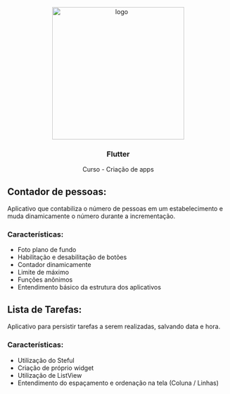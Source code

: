 <p align="center">
    <img src="https://yt3.googleusercontent.com/ytc/AL5GRJVFUbrqLgTKs3qvoiGiZDvJHXkB_pzHwyussmGX=s900-c-k-c0x00ffffff-no-rj" alt="logo" width="300" height="300">
</p>

<h3 align="center">Flutter </h3>

<p align="center">
  Curso - Criação de apps 
</p>

## Contador de pessoas:
  Aplicativo que contabiliza o número de pessoas em um estabelecimento e muda dinamicamente o número durante a incrementação.
### Características:
  - Foto plano de fundo
  - Habilitação e desabilitação de botões
  - Contador dinamicamente
  - Limite de máximo
  - Funções anônimos
  - Entendimento básico da estrutura dos aplicativos
  
 ## Lista de Tarefas:
  Aplicativo para persistir tarefas a serem realizadas, salvando data e hora.
  ### Características:
   - Utilização do Steful
   - Criação de próprio widget
   - Utilização de ListView
   - Entendimento do espaçamento e ordenação na tela (Coluna / Linhas)
